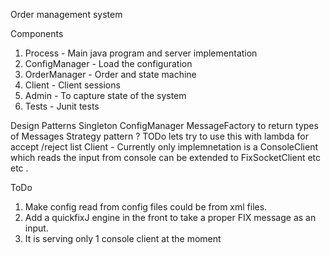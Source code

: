 Order management system

Components
1. Process - Main java program and server implementation
2. ConfigManager - Load the configuration
3. OrderManager - Order and state machine
4. Client - Client sessions
5. Admin - To capture state of the system
6. Tests - Junit tests


Design Patterns
Singleton ConfigManager
MessageFactory to return types of Messages
Strategy pattern ? TODo lets try to use this with lambda for accept /reject list
Client - Currently only implemnetation is a ConsoleClient which reads the input from console can be extended
 to FixSocketClient etc etc .

ToDo
1. Make config read from config files could be from xml files.
2. Add a quickfixJ engine in the front to take a proper FIX message as an input.
3. It is serving only 1 console client at the moment
